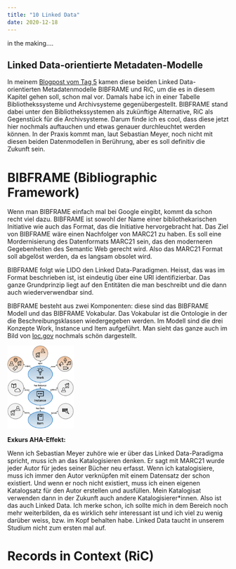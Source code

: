 ```yaml
---
title: "10 Linked Data"
date: 2020-12-18
---
```


in the making....





## Linked Data-orientierte Metadaten-Modelle

In meinem [Blogpost vom Tag 5](https://stemorit.github.io/BAIN-Lerntagebuch/2020/10/16/Tag-5.html) kamen diese beiden Linked Data-orientierten Metadatenmodelle BIBFRAME und RiC, um die es in diesem Kapitel gehen soll, schon mal vor. Damals habe ich in einer Tabelle Bibliothekssysteme und Archivsysteme gegenübergestellt. BIBFRAME stand dabei unter den Bibliothekssystemen als zukünftige Alternative, RiC als Gegenstück für die Archivsysteme. Darum finde ich es cool, dass diese jetzt hier nochmals auftauchen und etwas genauer durchleuchtet werden können. In der Praxis kommt man, laut Sebastian Meyer, noch nicht mit diesen beiden Datenmodellen in Berührung, aber es soll definitiv die Zukunft sein.

# BIBFRAME (Bibliographic Framework)
Wenn man BIBFRAME einfach mal bei Google eingibt, kommt da schon recht viel dazu.
BIBFRAME ist sowohl der Name einer bibliothekarischen Initiative wie auch das Format, das die Initiative hervorgebracht hat. 
Das Ziel von BIBFRAME wäre  einen Nachfolger von MARC21 zu haben. Es soll eine Mordernisierung des Datenformats MARC21 sein, das den moderneren Gegebenheiten des Semantic Web gerecht wird. Also das MARC21 Format soll abgelöst werden, da es langsam obsolet wird. 


BIBFRAME folgt wie LIDO den Linked Data-Paradigmen. Heisst, das was im Format beschrieben ist, ist eindeutig über eine URI identifizierbar. Das ganze Grundprinzip liegt auf den Entitäten die man beschreibt und die dann auch wiederverwendbar sind.


BIBFRAME besteht aus zwei Komponenten: diese sind das BIBFRAME Modell und das BIBFRAME Vokabular. Das Vokabular ist die Ontologie in der die Beschreibungsklassen wiedergegeben werden. Im Modell sind die drei Konzepte Work, Instance und Item aufgeführt. Man sieht das ganze auch im Bild von [loc.gov](https://www.loc.gov/bibframe/docs/bibframe2-model.html) nochmals schön dargestellt. 

<img alt="BIBFRAME" src="https://github.com/stemorit/BAIN-Lerntagebuch/blob/master/_posts/img013%20BIBFRAME.jpg?raw=true" width="30%"/>


**Exkurs AHA-Effekt:**

Wenn ich Sebastian Meyer zuhöre wie er über das Linked Data-Paradigma spricht, muss ich an das Katalogisieren denken. Er sagt mit MARC21 wurde jeder Autor für jedes seiner Bücher neu erfasst. Wenn ich katalogisiere, muss ich immer den Autor verknüpfen mit einem Datensatz der schon existiert. Und wenn er noch nicht existiert, muss ich einen eigenen Katalogsatz für den Autor erstellen und ausfüllen. Mein Katalogisat verwenden dann in der Zukunft auch andere Katalogisierer\*innen. Also ist das auch Linked Data. Ich merke schon, ich sollte mich in dem Bereich noch mehr weiterbilden, da es wirklich sehr interessant ist und ich viel zu wenig darüber weiss, bzw. im Kopf behalten habe. Linked Data taucht in unserem Studium nicht zum ersten mal auf. 


# Records in Context (RiC)
